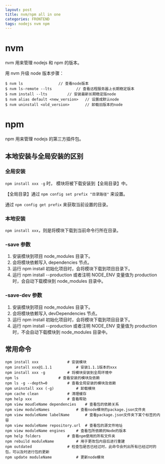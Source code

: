 ```yaml
---
layout: post
title: nvm/npm all in one
categories: FRONTEND
tags: nodejs nvm npm
---
```

# nvm

nvm 用来管理 nodejs 和 npm 的版本。

用 nvm 升级 node 版本步骤：

```shell
$ nvm ls				// 查看node版本
$ nvm ls-remote --lts			// 查看远程服务器上长期稳定版本
$ nvm install --lts			// 安装最新长期稳定版node
$ nvm alias default <new_version>	// 设置成默认node
$ nvm uninstall <old_version>		// 卸载旧版本的node
```

# npm

npm 用来管理 nodejs 的第三方插件包。

## 本地安装与全局安装的区别

### 全局安装

`npm install xxx -g` 时， 模块将被下载安装到【全局目录】中。

【全局目录】通过 `npm config set prefix "目录路径"` 来设置。

通过 `npm config get prefix` 来获取当前设置的目录。

### 本地安装

`npm install xxx`，则是将模块下载到当前命令行所在目录。

### -save 参数

1. 安装模块到项目 node_modules 目录下。
2. 会将模块依赖写入 dependencies 节点。
3. 运行 npm install 初始化项目时，会将模块下载到项目目录下。
4. 运行 npm install --production 或者注明 NODE_ENV 变量值为 production 时，会自动下载模块到 node_modules 目录中。

### -save-dev 参数

1. 安装模块到项目 node_modules 目录下。
2. 会将模块依赖写入 devDependencies 节点。
3. 运行 npm install 初始化项目时，会将模块下载到项目目录下。
4. 运行 npm install --production 或者注明 NODE_ENV 变量值为 production 时，不会自动下载模块到 node_modules 目录中。

## 常用命令

```shell
npm install xxx				# 安装模块
npm install xxx@1.1.1			# 安装1.1.1版本的xxx
npm install xxx -g			# 将模块安装到全局环境中
npm ls					# 查看安装的模块及依赖
npm ls -g --depth=0			# 查看全局安装的模块及依赖
npm uninstall xxx (-g)			# 卸载模块
npm cache clean				# 清理缓存
npm help xxx				# 查看帮助
npm view moudleName dependencies	# 查看包的依赖关系
npm view moduleNames  			# 查看node模块的package.json文件夹
npm view moduleName labelName		# 查看package.json文件夹下某个标签的内容
npm view moduleName repository.url	# 查看包的源文件地址
npm view moduleName engines		# 查看包所依赖的Node的版本
npm help folders			# 查看npm使用的所有文件夹
npm rebuild moduleName			# 用于更改包内容后进行重建
npm outdated				# 检查包是否已经过时，此命令会列出所有已经过时的包，可以及时进行包的更新
npm update moduleName			# 更新node模块
```

